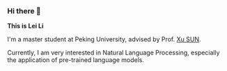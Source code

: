 ### Hi there 👋
**This is Lei Li**

I'm a master student at Peking University, advised by Prof. [Xu SUN](https://xusun.org).

Currently, I am very interested in Natural Language Processing, especially the application of pre-trained language models.


<!--
**TobiasLee/TobiasLee** is a ✨ _special_ ✨ repository because its `README.md` (this file) appears on your GitHub profile.

Here are some ideas to get you started:

- 🔭 I’m currently working on ...
- 🌱 I’m currently learning ...
- 👯 I’m looking to collaborate on ...
- 🤔 I’m looking for help with ...
- 💬 Ask me about ...
- 📫 How to reach me: ...
- 😄 Pronouns: ...
- ⚡ Fun fact: ...
-->
